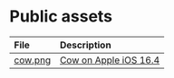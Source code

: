 # Public assets

| File | Description |
|:-----|:------------|
| [cow.png](./cow.png) | [Cow on Apple iOS 16.4](https://emojipedia.org/apple/ios-16.4/cow) |
